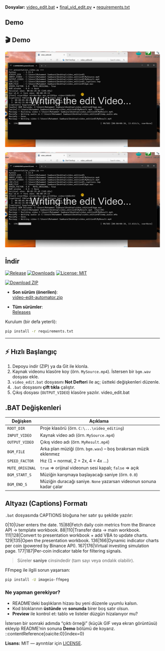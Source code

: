 **Dosyalar:** [video_edit.bat](video_edit.bat) • [final_vid_edit.py](final_vid_edit.py) • [requirements.txt](requirements.txt)
## Demo
## 🎬 Demo
[![Videoyu izle](assets/MyResult_thumb.png)](assets/MyResult.mp4?raw=1)

[![Videoyu izle](assets/MyResult_thumb.png)](assets/MyResult.mp4)

## İndir

[![Release](https://img.shields.io/github/v/release/msamkara67/video-edit-automator?label=latest)](https://github.com/msamkara67/video-edit-automator/releases/latest)
[![Downloads](https://img.shields.io/github/downloads/msamkara67/video-edit-automator/total.svg)](https://github.com/msamkara67/video-edit-automator/releases)
[![License: MIT](https://img.shields.io/badge/License-MIT-yellow.svg)](LICENSE)

[![Download ZIP](https://img.shields.io/badge/Download-ZIP-blue?logo=github)](https://github.com/msamkara67/video-edit-automator/releases/latest/download/video-edit-automator.zip)


- **Son sürüm (önerilen)**:  
  [video-edit-automator.zip](https://github.com/msamkara67/video-edit-automator/releases/latest/download/video-edit-automator.zip)

- **Tüm sürümler**:  
  [Releases](https://github.com/msamkara67/video-edit-automator/releases)


Kurulum (bir defa yeterli):

```bash
pip install -r requirements.txt
```
---


## ⚡ Hızlı Başlangıç

1. Depoyu indir (ZIP) ya da Git ile klonla.
2. Kaynak videonu klasöre koy (örn. `MySource.mp4`). İstersen bir `bgm.wav` dosyası ekle.
3. `video_edit.bat` dosyasını **Not Defteri** ile aç; üstteki değişkenleri düzenle.
4. `.bat` dosyasını **çift tıkla** çalıştır.
5. Çıkış dosyası (`OUTPUT_VIDEO`) klasöre yazılır.
video_edit.bat

## .BAT Değişkenleri

| Değişken        | Açıklama                                                                 |
|-----------------|---------------------------------------------------------------------------|
| `ROOT_DIR`      | Proje klasörü (örn. `C:\...\video_editing`)                               |
| `INPUT_VIDEO`   | Kaynak video adı (örn. `MySource.mp4`)                                    |
| `OUTPUT_VIDEO`  | Çıkış video adı (örn. `MyResult.mp4`)                                     |
| `BGM_FILE`      | Arka plan müziği (örn. `bgm.wav`) – boş bırakırsan müzik eklenmez         |
| `SPEED_FACTOR`  | Hız (1 = normal, 2 = 2x, 4 = 4x …)                                        |
| `MUTE_ORIGINAL` | `true` ⇒ orijinal videonun sesi kapalı; `false` ⇒ açık                   |
| `BGM_START_S`   | Müziğin karışmaya başlayacağı saniye (örn. `0.0`)                         |
| `BGM_END_S`     | Müziğin duracağı saniye. `None` yazarsan videonun sonuna kadar çalar      |



## Altyazı (Captions) Formatı

`.bat` dosyasında CAPTIONS bloğuna her satır şu şekilde yazılır:

0|10|User enters the date.
15|88|Fetch daily coin metrics from the Binance API → template workbook.
88|110|Transfer data → main workbook.
111|128|Convert to presentation workbook + add VBA to update charts.
129|135|Open the presentation workbook.
136|166|Dynamic indicator charts per coin (powered by Binance API).
167|176|Virtual investing simulation page.
177|187|Per-coin indicator table for filtering signals.

> Süreler **saniye** cinsindedir (tam sayı veya ondalık olabilir).

FFmpeg ile ilgili sorun yaşarsan:
```bash
pip install -U imageio-ffmpeg
```

### Ne yapman gerekiyor?
- README’deki başlıkların hizası bu yeni düzenle uyumlu kalsın.
- Kod bloklarının **üstünde** ve **sonunda** birer boş satır olsun.
- **Preview** ile kontrol et: tablo ve listeler düzgün hizalanıyor mu?


İstersen bir sonraki adımda “çıktı örneği” (küçük GIF veya ekran görüntüsü) ekleyip README’nin sonuna **Demo** bölümü de koyarız.
::contentReference[oaicite:0]{index=0}

**Lisans:** MIT — ayrıntılar için [LICENSE](LICENSE).


